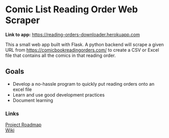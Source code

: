 # Comic List Reading Order Web Scraper
**Link to app:** https://reading-orders-downloader.herokuapp.com  

This a small web app built with Flask. A python backend will scrape a given URL from https://comicbookreadingorders.com/ to create a CSV or Excel file that contains all the comics in that reading order.

## Goals
- Develop a no-hassle program to quickly put reading orders onto an excel file
- Learn and use good development practices
- Document learning

### Links
[Project Roadmap](https://www.notion.so/22b8dc0bab7f46c183e07cfa0e3ce44c?v=837177e6ad6145149178cc398942bd3d)  
[Wiki](https://github.com/jacob-armiger/comic-list-web-scraper/wiki)
